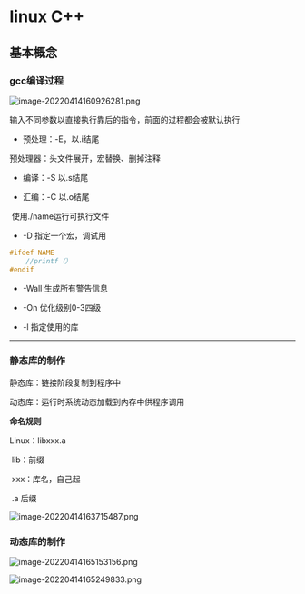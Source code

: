 # linux C++

## 基本概念

### gcc编译过程



![image-20220414160926281.png](https://pic.dogimg.com/2022/04/18/625d220dc1872.png)

输入不同参数以直接执行靠后的指令，前面的过程都会被默认执行

* 预处理：-E，以.i结尾

预处理器：头文件展开，宏替换、删掉注释

* 编译：-S	以.s结尾

* 汇编：-C  以.o结尾

​	使用./name运行可执行文件

* -D 指定一个宏，调试用

```c
#ifdef NAME
	//printf（）
#endif
```

* -Wall 生成所有警告信息

* -On 优化级别0-3四级
* -l 指定使用的库

---

### 静态库的制作

静态库：链接阶段复制到程序中

动态库：运行时系统动态加载到内存中供程序调用

**命名规则** 

Linux：libxxx.a

​		lib：前缀

​		xxx：库名，自己起

​		.a 后缀

![image-20220414163715487.png](https://pic.dogimg.com/2022/04/18/625d223a15cd2.png)



### 动态库的制作

![image-20220414165153156.png](https://pic.dogimg.com/2022/04/18/625d223b82874.png)

![image-20220414165249833.png](https://pic.dogimg.com/2022/04/18/625d223cb56b2.png)